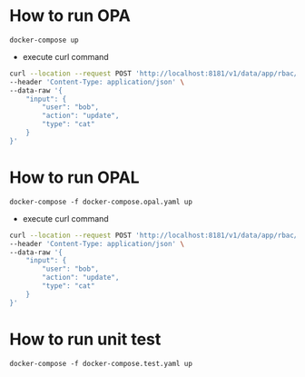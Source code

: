 # How to run OPA
```
docker-compose up
```

* execute curl command
```bash
curl --location --request POST 'http://localhost:8181/v1/data/app/rbac/allow' \
--header 'Content-Type: application/json' \
--data-raw '{
    "input": {
        "user": "bob",
        "action": "update",
        "type": "cat"
    }
}'
```

# How to run OPAL
```
docker-compose -f docker-compose.opal.yaml up
```

* execute curl command
```bash
curl --location --request POST 'http://localhost:8181/v1/data/app/rbac/allow' \
--header 'Content-Type: application/json' \
--data-raw '{
    "input": {
        "user": "bob",
        "action": "update",
        "type": "cat"
    }
}'
```

# How to run unit test
```
docker-compose -f docker-compose.test.yaml up
```